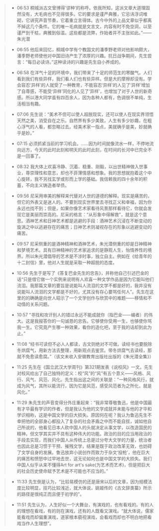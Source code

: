 > - 06:53 
> 桐城派古文曾博得‘谬种’的称呼。依我所知，这派文章大道理固然没有，大毛病也不见得很多。它的要求是谨严典雅，它忌讳浮词堆砌，它讲究声音节奏，它着重立言得体。古今中外的上品文章似乎都离不掉这几个条件。它的唯一毛病就是文言文，内容有时不免空洞，以至谨严到干枯，典雅到俗滥。这些都是流弊，作始者并不主张如此。”——朱光潜

> - 06:55 
> 他后来回忆，桐城中学有个教国文的潘季野老师对他影响颇大，潘季野老师使他对中国旧诗产生了浓厚的兴趣。抗日战争期间，先生尝言：“每日必读诗。”这种读诗的兴趣是先生自小养成的。

> - 06:58 
> 	在洋气十足的环境中，我们带来了十足的师范生的寒酸气。人们看到我们有些异样，我们看人们也有些异样。但是大的摩擦却没有。学会容忍‘异样’的人就受了一种教育，不能容忍‘异样’的人见了‘异样’增加了自尊感，不能受‘异样’同化的人见了‘异样’，也增加了对于人世的新奇感。所以港大同学虽有四百余人，因为各种人都有，色调很不单纯，生活相当有趣。

> - 07:06 
> 	先生说：“美术不但可以使人超脱现实，还可以使人在现实界领悟天然之美，消受自在之乐。自然界有多少美致，人生有多少妙趣，在粗心浮气的人看，都忽略过去。经美术家一指点，美就确乎是美，妙就确乎是妙。”

> - 07:15 
> 	必须抓紧当前的学习机会。……因为时间就像流水一样，不停地流向远方，今天的此时此刻和明天的此时此刻，在时间的长河中已完全不是一回事了。

> - 08:32 
> 	我大体上欢喜冷静、沉着、稳重、刚毅，以出世精神做入世事业，尊崇理性和意志，却也不菲薄情感和想象。我的思想就抱着这个中心旋转，我不另找玄学或形而上学的基础。我信赖我的四十余年的积蓄，不向主义铸造者举债。

> - 09:56 
> 	尼采用审美的解释来代替对人世的道德的解释。现实是痛苦的，但它的外表又是迷人的。不要到现实世界里去寻找正义和幸福，因为你永远也找不到；但是，如果你像艺术家看待风景那样看待它，你就会发现它是美丽而崇高的。尼采的格言：“从形象中得解救”，就是这个意思。酒神艺术和日神艺术都是逃避的手段：酒神艺术沉浸在不断变动的旋涡之中以逃避存在的痛苦；日神艺术则凝视存在的形象以逃避变动的痛苦。

> - 09:57 
> 	尼采侧重的是酒神精神和酒神艺术，朱光潜侧重的却是日神精神和梦境艺术。具有日神精神的艺术家追求的是静观人生，怡情养性的境界。所以朱光潜倡导的艺术是不涉时事，独立自主。例如在《给青年的十二封信》里，他对人生就是采取一种超脱的态度。

> - 10:56 
> 	先生于是写了《答复巴金先生的忠告》，并称他自己引述巴金的话“只是借它做一个实例来说明有人欢喜一种文学作品是因为它能叫他们流泪。我那篇文章的要旨是说能叫人流泪的文学不都是好的，我并没有说能叫人流泪的文学都是不好的，尤其没有存心要骂任何人”。先生在这里的的确确是向世人昭示了一个文学创作与欣赏中的难题——移情和不动情的关系问题。

> - 10:57 
> 	“寻找和攻讦别人的错过永远不能成就你（指巴金——编者）的伟大。这是我报答你的一句诚恳的忠告。它够使你受用一生，也够使你骂我一生。它究竟产生哪一种效果，看你的造化吧，至于我的话却到此为止。”

> - 11:08 
> 	“经书可读但不必人人都读，古文则绝对不可做。读经书也要脱除冬烘腐气，用新方法去整理，用新观点去鉴赏。带冬烘腐气去读经，那就不免愈读愈腐。”（该文未收入安徽教育出版社出版的《朱光潜全集》）

> - 11:25 
> 	先生在《国立武汉大学周刊》第321期发表《说校风》一文。先生对校风给出了自己独特的定义：校“风”的“风”有五个意义——风格、风行、风气、风范、风化。先生指出这之间的关联是：“一种风格风行，就成为风气，其所以能流行，因为它是风范，感受风范者为之所化，就是风化。”

> - 11:29 
> 	朱先生的声音变得分外庄重起来：“我非常尊敬鲁迅，他是中国最有才华最有学识的作者，但是我认为他的文学成就并未能与他的才华和学识相称，这是中国文学的巨大损失。原因何在呢？我认为鲁迅先生不幸把他的全部身心都投入了复杂的社会矛盾之中而不能自拔，诚如他自己所说的，他看见日本人砍中国人的头就决定从事文学，以改造国民的精神。但文学其实并不具有这种伟大的功能。政治的目的应当用政治的手段去实现，而我们中国人从传统上总是过分夸大文学的力量，统治者也因此总是习惯于干预、摧残文学，结果是既于政治改革无效，也妨碍了文学自身的发展。鲁迅放弃小说创作而致力于杂文‘投枪’，他在巨大的痛苦和愤怒中过早地去世，这无论如何也是中国文学的大损失。我们中国人似乎从来不懂得Art for art's sake(为艺术而艺术)，但是把巨大的社会历史使命赋予艺术是不可能也不应当的。”

> - 11:33 
> 	先生倒是认为，“比较易模仿的还是唐宋以后的文章，因为规模法度比较明显，技巧比较浅近，就大体说，姚姬传的《古文辞类纂》所示的路径是很纯正而且便于初学的”。

> - 11:51 
> 	先生认为，人生好似一个大舞台，有演戏的，也有看戏的。有的人的理想在看戏，有的则在演戏，还有的人既看又演戏。“就大体说，儒家能看戏而却偏重演戏，道家根本藐视演戏，会看戏而却也不明白地把看戏当作人生理想”。